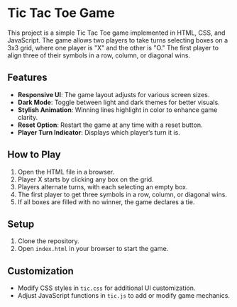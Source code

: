 # Tic Tac Toe Game

This project is a simple Tic Tac Toe game implemented in HTML, CSS, and JavaScript. The game allows two players to take turns selecting boxes on a 3x3 grid, where one player is "X" and the other is "O." The first player to align three of their symbols in a row, column, or diagonal wins.

## Features
- **Responsive UI**: The game layout adjusts for various screen sizes.
- **Dark Mode**: Toggle between light and dark themes for better visuals.
- **Stylish Animation**: Winning lines highlight in color to enhance game clarity.
- **Reset Option**: Restart the game at any time with a reset button.
- **Player Turn Indicator**: Displays which player’s turn it is.

## How to Play
1. Open the HTML file in a browser.
2. Player X starts by clicking any box on the grid.
3. Players alternate turns, with each selecting an empty box.
4. The first player to get three symbols in a row, column, or diagonal wins.
5. If all boxes are filled with no winner, the game declares a tie.

## Setup
1. Clone the repository.
2. Open `index.html` in your browser to start the game.

## Customization
- Modify CSS styles in `tic.css` for additional UI customization.
- Adjust JavaScript functions in `tic.js` to add or modify game mechanics.
